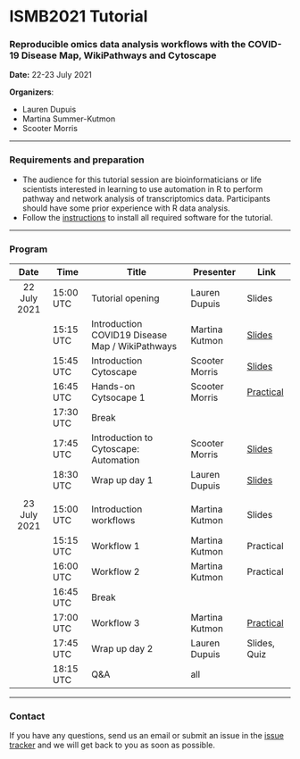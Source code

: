 # ISMB2021 Tutorial
### Reproducible omics data analysis workflows with the COVID-19 Disease Map, WikiPathways and Cytoscape

**Date:** 22-23 July 2021

**Organizers**: 
* Lauren Dupuis
* Martina Summer-Kutmon
* Scooter Morris

<hr/>

### Requirements and preparation
* The audience for this tutorial session are bioinformaticians or life scientists interested in learning to use automation in R to perform pathway and network analysis of transcriptomics data. Participants should have some prior experience with R data analysis.
* Follow the [instructions](materials/Preparation_Instructions.md) to install all required software for the tutorial.

<hr/>

### Program

| Date | Time | Title | Presenter | Link |
|:----:|------|-------|------|------|
| 22 July 2021 | 15:00 UTC | Tutorial opening | Lauren Dupuis | Slides |
|  | 15:15 UTC | Introduction COVID19 Disease Map / WikiPathways | Martina Kutmon | [Slides](https://docs.google.com/presentation/d/1BQ3oVJ-k1Ax8afJTQewArIHfBFilPvXal_P198BuTs8) |
|  | 15:45 UTC | Introduction Cytoscape  | Scooter Morris | [Slides](https://cytoscape.org/cytoscape-tutorials/presentations/intro-cytoscape-2021-ismb.html) |
|  | 16:45 UTC | Hands-on Cytsocape 1 | Scooter Morris | [Practical](https://cytoscape.org/cytoscape-tutorials/protocols/rna-seq-data-analysis/#/) |
|  | 17:30 UTC | Break | |  |
|  | 17:45 UTC | Introduction to Cytoscape: Automation | Scooter Morris | [Slides](https://cytoscape.org/cytoscape-tutorials/presentations/intro-automation-2021-ismb.html) |
|  | 18:30 UTC | Wrap up day 1 | Lauren Dupuis | [Slides](presentations/Wrap-up.pdf) |
| | | | | |
| 23 July 2021 | 15:00 UTC | Introduction workflows | Martina Kutmon | Slides |
|  | 15:15 UTC | Workflow 1 | Martina Kutmon | Practical<!--[Practical](practical/workflow1.md)--> |
|  | 16:00 UTC | Workflow 2 | Martina Kutmon | Practical<!--[Practical](practical/workflow2.md)--> |
|  | 16:45 UTC | Break | |  |
|  | 17:00 UTC | Workflow 3 | Martina Kutmon | [Practical](practical/workflow3.md) |
|  | 17:45 UTC | Wrap up day 2 | Lauren Dupuis | Slides, Quiz |
|  | 18:15 UTC | Q&A | all | |

<hr/>

### Contact

If you have any questions, send us an email or submit an issue in the [issue tracker](https://github.com/BIGCAT-COVID19/ISMB2021-workshop/issues) and we will get back to you as soon as possible.
